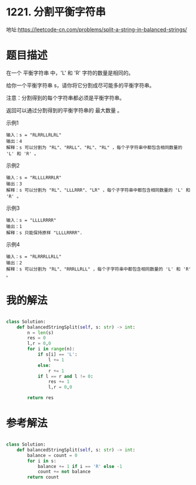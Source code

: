 # 1221. 分割平衡字符串
地址:https://leetcode-cn.com/problems/split-a-string-in-balanced-strings/


# 题目描述
在一个 平衡字符串 中，'L' 和 'R' 字符的数量是相同的。

给你一个平衡字符串 s，请你将它分割成尽可能多的平衡字符串。

注意：分割得到的每个字符串都必须是平衡字符串。

返回可以通过分割得到的平衡字符串的 最大数量 。


示例1
```
输入：s = "RLRRLLRLRL"
输出：4
解释：s 可以分割为 "RL"、"RRLL"、"RL"、"RL" ，每个子字符串中都包含相同数量的 'L' 和 'R' 。

```

示例2
```
输入：s = "RLLLLRRRLR"
输出：3
解释：s 可以分割为 "RL"、"LLLRRR"、"LR" ，每个子字符串中都包含相同数量的 'L' 和 'R' 。

```

示例3
```
输入：s = "LLLLRRRR"
输出：1
解释：s 只能保持原样 "LLLLRRRR".

```


示例4
```
输入：s = "RLRRRLLRLL"
输出：2
解释：s 可以分割为 "RL"、"RRRLLRLL" ，每个子字符串中都包含相同数量的 'L' 和 'R' 。

```


# 我的解法
```python

class Solution:
    def balancedStringSplit(self, s: str) -> int:
        n = len(s)
        res = 0
        l,r = 0,0
        for i in range(n):
            if s[i] == 'L':
                l += 1
            else:
                r += 1
            if l == r and l != 0:
                res += 1
                l,r = 0,0

        return res
```


# 参考解法
```python

class Solution:
    def balancedStringSplit(self, s: str) -> int:
        balance = count = 0
        for i in s:
            balance += 1 if i == 'R' else -1
            count += not balance
        return count

```

